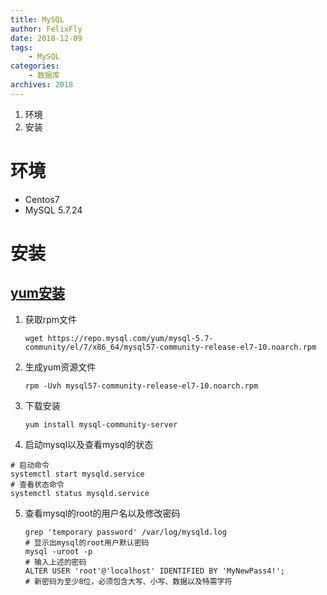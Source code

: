 ```yaml
---
title: MySQL
author: FelixFly
date: 2018-12-09
tags:
    - MySQL
categories: 
    - 数据库
archives: 2018
---
```


1. 环境
2. 安装

<!--more-->

# 环境

* Centos7
* MySQL 5.7.24

# 安装

## [yum安装](https://dev.mysql.com/doc/mysql-yum-repo-quick-guide/en/#repo-qg-yum-fresh-install)

1. 获取rpm文件

   ```shell
   wget https://repo.mysql.com/yum/mysql-5.7-community/el/7/x86_64/mysql57-community-release-el7-10.noarch.rpm
   ```

2. 生成yum资源文件

   ```shell
   rpm -Uvh mysql57-community-release-el7-10.noarch.rpm
   ```

3. 下载安装

   ```she
   yum install mysql-community-server
   ```

4.  启动mysql以及查看mysql的状态

   ```shell
   # 启动命令
   systemctl start mysqld.service
   # 查看状态命令
   systemctl status mysqld.service
   ```

5. 查看mysql的root的用户名以及修改密码

   ```shell
   grep 'temporary password' /var/log/mysqld.log
   # 显示出mysql的root用户默认密码
   mysql -uroot -p
   # 输入上述的密码
   ALTER USER 'root'@'localhost' IDENTIFIED BY 'MyNewPass4!';
   # 新密码为至少8位，必须包含大写、小写、数据以及特需字符
   ```


